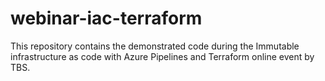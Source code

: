 # webinar-iac-terraform
This repository contains the demonstrated code during the Immutable infrastructure as code with Azure Pipelines and Terraform online event by TBS.
